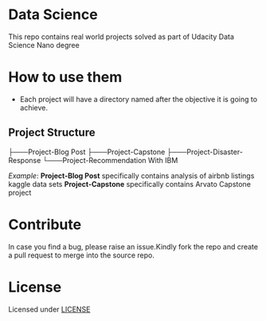 # Data Science

This repo contains real world projects solved  as part of Udacity  Data Science Nano degree 


# How to use them

- Each project will have a directory named after the objective it is going to achieve. 

## Project Structure

├───Project-Blog Post 
├───Project-Capstone
├───Project-Disaster-Response 
└───Project-Recommendation With IBM

_Example_: 
**Project-Blog Post** specifically contains analysis of airbnb listings kaggle data sets
**Project-Capstone** specifically contains Arvato Capstone project 


# Contribute

In case you find a bug, please raise an issue.Kindly fork the repo and create a pull request to merge into the source repo.

# License
Licensed under [LICENSE](LICENSE)

